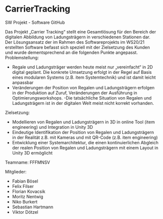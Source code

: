 # CarrierTracking
SW Projekt - Software GitHub

Das Projekt „Carrier Tracking“ stellt eine Gesamtlösung für den Bereich der digitalen Abbildung von Ladungsträgern in verschiedenen Stationen dar. Der Lösungsansatz der im Rahmen des Softwareprojekts im WS20/21 erstellten Software befasst sich speziell mit der Zielsetzung des Kunden und wurde dementsprechend an die folgenden Punkte angepasst.
Problemstellung:

 - Regale und Ladungsträger werden heute meist nur „vereinfacht“ in 2D digital geplant. Die konkrete Umsetzung erfolgt in der Regel auf Basis eines modularen Systems (z.B. item Systemtechnik) und ist damit leicht anpassbar
 - Veränderungen der Position von Regalen und Ladungsträgern erfolgen in der Produktion auf Zuruf, Veränderungen der Ausführung in Optimierungsworkshops.
 -Die tatsächliche Situation von Regalen und Ladungsträgern ist in der digitalen Welt meist nicht korrekt vorhanden.
 
Zielsetzung:
- Modellieren von Regalen und Ladungsträgern in 3D in online Tool (item engineering) und Integration in Unity 3D
- Eindeutige Identifikation der Position von Regalen und Ladungsträgern in der Realität z.B. mit Kameras und mit QR-Code (z.B. item engineering)
- Entwicklung einer Systemarchitektur, die einen kontinuierlichen Abgleich der realen Position von Regalen und Ladungsträgern mit einem Layout in Unity 3D ermöglicht


Teamname: FFFMNSV

Mitglieder:
- Fabian Bösel
- Felix Filser
- Florian Kovacsik
- Moritz Nentwig
- Niko Burkert
- Sebastian Hartmann
- Viktor Dötzel
